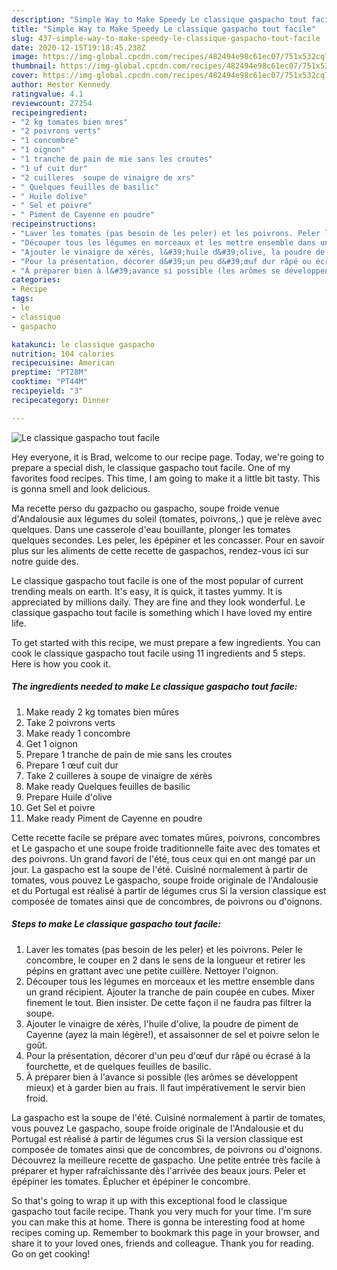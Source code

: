 ```yaml
---
description: "Simple Way to Make Speedy Le classique gaspacho tout facile"
title: "Simple Way to Make Speedy Le classique gaspacho tout facile"
slug: 437-simple-way-to-make-speedy-le-classique-gaspacho-tout-facile
date: 2020-12-15T19:18:45.238Z
image: https://img-global.cpcdn.com/recipes/482494e98c61ec07/751x532cq70/le-classique-gaspacho-tout-facile-photo-principale-de-la-recette.jpg
thumbnail: https://img-global.cpcdn.com/recipes/482494e98c61ec07/751x532cq70/le-classique-gaspacho-tout-facile-photo-principale-de-la-recette.jpg
cover: https://img-global.cpcdn.com/recipes/482494e98c61ec07/751x532cq70/le-classique-gaspacho-tout-facile-photo-principale-de-la-recette.jpg
author: Hester Kennedy
ratingvalue: 4.1
reviewcount: 27254
recipeingredient:
- "2 kg tomates bien mres"
- "2 poivrons verts"
- "1 concombre"
- "1 oignon"
- "1 tranche de pain de mie sans les croutes"
- "1 uf cuit dur"
- "2 cuilleres  soupe de vinaigre de xrs"
- " Quelques feuilles de basilic"
- " Huile dolive"
- " Sel et poivre"
- " Piment de Cayenne en poudre"
recipeinstructions:
- "Laver les tomates (pas besoin de les peler) et les poivrons. Peler le concombre, le couper en 2 dans le sens de la longueur et retirer les pépins en grattant avec une petite cuillère. Nettoyer l&#39;oignon."
- "Découper tous les légumes en morceaux et les mettre ensemble dans un grand récipient. Ajouter la tranche de pain coupée en cubes. Mixer finement le tout. Bien insister. De cette façon il ne faudra pas filtrer la soupe."
- "Ajouter le vinaigre de xérès, l&#39;huile d&#39;olive, la poudre de piment de Cayenne (ayez la main légère!), et assaisonner de sel et poivre selon le goût."
- "Pour la présentation, décorer d&#39;un peu d&#39;œuf dur râpé ou écrasé à la fourchette, et de quelques feuilles de basilic."
- "À préparer bien à l&#39;avance si possible (les arômes se développent mieux) et à garder bien au frais. Il faut impérativement le servir bien froid."
categories:
- Recipe
tags:
- le
- classique
- gaspacho

katakunci: le classique gaspacho 
nutrition: 104 calories
recipecuisine: American
preptime: "PT28M"
cooktime: "PT44M"
recipeyield: "3"
recipecategory: Dinner

---
```



![Le classique gaspacho tout facile](https://img-global.cpcdn.com/recipes/482494e98c61ec07/751x532cq70/le-classique-gaspacho-tout-facile-photo-principale-de-la-recette.jpg)

Hey everyone, it is Brad, welcome to our recipe page. Today, we're going to prepare a special dish, le classique gaspacho tout facile. One of my favorites food recipes. This time, I am going to make it a little bit tasty. This is gonna smell and look delicious.

Ma recette perso du gazpacho ou gaspacho, soupe froide venue d&#39;Andalousie aux légumes du soleil (tomates, poivrons,.) que je relève avec quelques. Dans une casserole d&#39;eau bouillante, plonger les tomates quelques secondes. Les peler, les épépiner et les concasser. Pour en savoir plus sur les aliments de cette recette de gaspachos, rendez-vous ici sur notre guide des.

Le classique gaspacho tout facile is one of the most popular of current trending meals on earth. It's easy, it is quick, it tastes yummy. It is appreciated by millions daily. They are fine and they look wonderful. Le classique gaspacho tout facile is something which I have loved my entire life.


To get started with this recipe, we must prepare a few ingredients. You can cook le classique gaspacho tout facile using 11 ingredients and 5 steps. Here is how you cook it.

<!--inarticleads1-->

##### The ingredients needed to make Le classique gaspacho tout facile:

1. Make ready 2 kg tomates bien mûres
1. Take 2 poivrons verts
1. Make ready 1 concombre
1. Get 1 oignon
1. Prepare 1 tranche de pain de mie sans les croutes
1. Prepare 1 œuf cuit dur
1. Take 2 cuilleres à soupe de vinaigre de xérès
1. Make ready  Quelques feuilles de basilic
1. Prepare  Huile d&#39;olive
1. Get  Sel et poivre
1. Make ready  Piment de Cayenne en poudre


Cette recette facile se prépare avec tomates mûres, poivrons, concombres et Le gaspacho et une soupe froide traditionnelle faite avec des tomates et des poivrons. Un grand favori de l&#39;été, tous ceux qui en ont mangé par un jour. La gaspacho est la soupe de l&#39;été. Cuisiné normalement à partir de tomates, vous pouvez Le gaspacho, soupe froide originale de l&#39;Andalousie et du Portugal est réalisé à partir de légumes crus Si la version classique est composée de tomates ainsi que de concombres, de poivrons ou d&#39;oignons. 

<!--inarticleads2-->

##### Steps to make Le classique gaspacho tout facile:

1. Laver les tomates (pas besoin de les peler) et les poivrons. Peler le concombre, le couper en 2 dans le sens de la longueur et retirer les pépins en grattant avec une petite cuillère. Nettoyer l&#39;oignon.
1. Découper tous les légumes en morceaux et les mettre ensemble dans un grand récipient. Ajouter la tranche de pain coupée en cubes. Mixer finement le tout. Bien insister. De cette façon il ne faudra pas filtrer la soupe.
1. Ajouter le vinaigre de xérès, l&#39;huile d&#39;olive, la poudre de piment de Cayenne (ayez la main légère!), et assaisonner de sel et poivre selon le goût.
1. Pour la présentation, décorer d&#39;un peu d&#39;œuf dur râpé ou écrasé à la fourchette, et de quelques feuilles de basilic.
1. À préparer bien à l&#39;avance si possible (les arômes se développent mieux) et à garder bien au frais. Il faut impérativement le servir bien froid.


La gaspacho est la soupe de l&#39;été. Cuisiné normalement à partir de tomates, vous pouvez Le gaspacho, soupe froide originale de l&#39;Andalousie et du Portugal est réalisé à partir de légumes crus Si la version classique est composée de tomates ainsi que de concombres, de poivrons ou d&#39;oignons. Découvrez la meilleure recette de gaspacho. Une petite entrée très facile à préparer et hyper rafraîchissante dès l&#39;arrivée des beaux jours. Peler et épépiner les tomates. Éplucher et épépiner le concombre. 

So that's going to wrap it up with this exceptional food le classique gaspacho tout facile recipe. Thank you very much for your time. I'm sure you can make this at home. There is gonna be interesting food at home recipes coming up. Remember to bookmark this page in your browser, and share it to your loved ones, friends and colleague. Thank you for reading. Go on get cooking!
